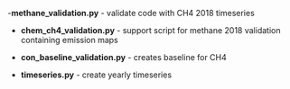 -**methane_validation.py** - validate code with CH4 2018 timeseries

- **chem_ch4_validation.py** - support script for methane 2018 validation containing emission maps

- **con_baseline_validation.py** - creates baseline for CH4

- **timeseries.py** - create yearly timeseries

